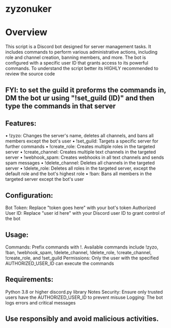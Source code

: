 # zyzonuker

# Overview
This script is a Discord bot designed for server management tasks. It includes commands to perform various administrative actions, including role and channel creation, banning members, and more. The bot is configured with a specific user ID that grants access to its powerful commands. To understand the script better its HIGHLY recommended to review the source code

## FYI: to set the guild it preforms the commands in, DM the bot ur using "!set_guild (ID)" and then type the commands in that server

## Features:

• !zyzo: Changes the server's name, deletes all channels, and bans all members except the bot's user
• !set_guild: Targets a specific server for further commands
• !create_role: Creates multiple roles in the targeted server
• !create_channel: Creates multiple text channels in the targeted server
• !webhook_spam: Creates webhooks in all text channels and sends spam messages
• !delete_channel: Deletes all channels in the targeted server
• !delete_role: Deletes all roles in the targeted server, except the default role and the bot's highest role
• !ban: Bans all members in the targeted server except the bot's user



## Configuration:
Bot Token: Replace "token goes here" with your bot's token
Authorized User ID: Replace "user id here" with your Discord user ID to grant control of the bot



## Usage:
Commands: Prefix commands with !. Available commands include !zyzo, !ban, !webhook_spam, !delete_channel, !delete_role, !create_channel, !create_role, and !set_guild
Permissions: Only the user with the specified AUTHORIZED_USER_ID can execute the commands



## Requirements:
Python 3.8 or higher
discord.py library
Notes
Security: Ensure only trusted users have the AUTHORIZED_USER_ID to prevent misuse
Logging: The bot logs errors and critical messages


## Use responsibly and avoid malicious activities.
